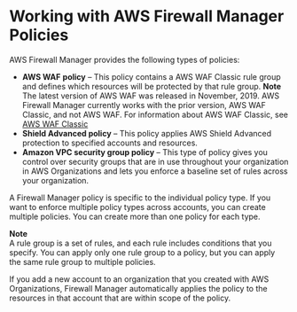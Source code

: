 # Working with AWS Firewall Manager Policies<a name="working-with-policies"></a>

AWS Firewall Manager provides the following types of policies: 
+ **AWS WAF** **policy** – This policy contains a AWS WAF Classic rule group and defines which resources will be protected by that rule group\. 
**Note**  
The latest version of AWS WAF was released in November, 2019\. AWS Firewall Manager currently works with the prior version, AWS WAF Classic, and not AWS WAF\. For information about AWS WAF Classic, see [AWS WAF Classic](classic-waf-chapter.md) 
+ **Shield Advanced policy** – This policy applies AWS Shield Advanced protection to specified accounts and resources\.
+ **Amazon VPC security group policy** – This type of policy gives you control over security groups that are in use throughout your organization in AWS Organizations and lets you enforce a baseline set of rules across your organization\. 

 A Firewall Manager policy is specific to the individual policy type\. If you want to enforce multiple policy types across accounts, you can create multiple policies\. You can create more than one policy for each type\. 

**Note**  
A rule group is a set of rules, and each rule includes conditions that you specify\. You can apply only one rule group to a policy, but you can apply the same rule group to multiple policies\.

If you add a new account to an organization that you created with AWS Organizations, Firewall Manager automatically applies the policy to the resources in that account that are within scope of the policy\. 